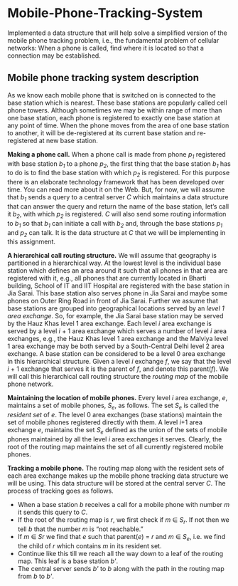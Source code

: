 # Mobile-Phone-Tracking-System
Implemented a data structure that will help solve a simplified version of the mobile phone tracking problem, i.e., the fundamental problem of cellular networks: When a phone is called, find where it is located so that a connection may be established.

## Mobile phone tracking system description
As we know each mobile phone that is switched on is connected to the base station which is nearest. These base stations are popularly called cell phone towers. Although sometimes we may be within range of more than one base station, each phone is registered to exactly one base station at any point of time. When the phone moves from the area of one base station to another, it will be de-registered at its current base station and re-registered at new base station.

<b>Making a phone call.</b> When a phone call is made from phone <em>p<sub>1</sub></em> registered with base station <em>b<sub>1</sub></em> to a phone <em>p<sub>2</sub></em>, the first thing that the base station <em>b<sub>1</sub></em> has to do is to find the base station with which <em>p<sub>2</sub></em> is registered. For this purpose there is an elaborate technology framework that has been developed over time. You can read more about it on the Web. But, for now, we will assume that <em>b<sub>1</sub></em> sends a query to a central server <em>C</em> which maintains a data structure that can answer the query and return the name of the base station, let’s call it <em>b<sub>2</sub></em>, with which <em>p<sub>2</sub></em> is registered. <em>C</em> will also send some routing information to <em>b<sub>1</sub></em> so that <em>b<sub>1</sub></em> can initiate a call with <em>b<sub>2</sub></em> and, through the base stations <em>p<sub>1</sub></em> and <em>p<sub>2</sub></em> can talk. It is the data structure at <em>C</em> that we will be implementing in this assignment.

<b>A hierarchical call routing structure.</b> We will assume that geography is partitioned in a hierarchical way. At the lowest level is the individual base station which defines an area around it such that all phones in that area are registered with it, e.g., all phones that are currently located in Bharti building, School of IT and IIT Hospital are registered with the base station in Jia Sarai. This base station also serves phone in Jia Sarai and maybe some phones on Outer Ring Road in front of Jia Sarai. Further we assume that base stations are grouped into geographical locations served by an <em>level 1 area exchange</em>. So, for example, the Jia Sarai base station may be served by the Hauz Khas level 1 area exchange. Each level <em>i</em> area exchange is served by a level <em>i</em> + 1 area exchange which serves a number of level <em>i</em> area exchanges, e.g., the Hauz Khas level 1 area exchange and the Malviya level 1 area exchange may be both served by a South-Central Delhi level 2 area exchange. A base station can be considered to be a level 0 area exchange in this hierarchical structure. Given a level <em>i</em> exchange <em>f</em>, we say that the level <em>i</em> + 1 exchange that serves it is the parent of <em>f</em>, and denote this parent(<em>f</em>). 
We will call this hierarchical call routing structure the <em>routing map</em> of the mobile phone network.

<b>Maintaining the location of mobile phones.</b> Every level <em>i</em> area exchange, <em>e</em>, maintains a set of mobile phones, <em>S<sub>e</sub></em>, as follows. The set <em>S<sub>e</sub></em> is called the <em>resident set</em> of <em>e</em>. The level 0 area exchanges (base stations) maintain the set of mobile phones registered directly with them. A level <em>i</em>+1 area exchange <em>e</em>, maintains the set <em>S<sub>e</sub></em> defined as the union of the sets of mobile phones maintained by all the level <em>i</em> area exchanges it serves. Clearly, the root of the routing map maintains the set of all currently registered mobile phones.

<b>Tracking a mobile phone.</b> The routing map along with the resident sets of each area exchange makes up the mobile phone tracking data structure we will be using. This data structure will be stored at the central server <em>C</em>. The process of tracking goes as follows.
<ul>
<li>When a base station <em>b</em> receives a call for a mobile phone with number <em>m</em> it sends this query to <em>C</em>.</li>
<li>If the root of the routing map is <em>r</em>, we first check if <em>m</em> ∈ <em>S<sub>r</sub></em>. If not then we tell <em>b</em> that the number <em>m</em> is “not reachable.”</li>
<li>If <em>m</em> ∈ <em>Sr</em> we find that <em>e</em> such that parent(<em>e</em>) = <em>r</em> and <em>m</em> ∈ <em>S<sub>e</sub></em>, i.e. we find the child of <em>r</em> which contains <em>m</em> in its resident set.</li>
<li>Continue like this till we reach all the way down to a leaf of the routing map. This leaf is a base station <em>b'</em>.</li>
<li>The central server sends <em>b'</em> to <em>b</em> along with the path in the routing map from <em>b</em> to <em>b'</em>.</li>
</ul>

